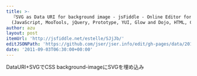 ```yaml
---
title: >-
  『SVG as Data URI for background image - jsFiddle - Online Editor for the Web
  (JavaScript, MooTools, jQuery, Prototype, YUI, Glow and Dojo, HTML, CSS)』
author: azu
layout: post
itemUrl: 'http://jsfiddle.net/estelle/SJjJb/'
editJSONPath: 'https://github.com/jser/jser.info/edit/gh-pages/data/2011/09/index.json'
date: '2011-09-03T06:30:00+00:00'
---
```

DataURI+SVGでCSS background-imageにSVGを埋め込み
